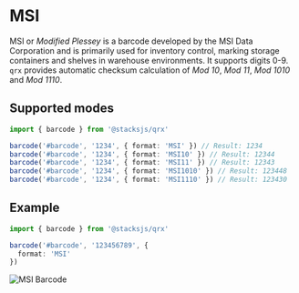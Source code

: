# MSI

MSI or *Modified Plessey* is a barcode developed by the MSI Data Corporation and is primarily used for inventory control, marking storage containers and shelves in warehouse environments. It supports digits 0-9. `qrx` provides automatic checksum calculation of *Mod 10*, *Mod 11*, *Mod 1010* and *Mod 1110*.

## Supported modes

```ts
import { barcode } from '@stacksjs/qrx'

barcode('#barcode', '1234', { format: 'MSI' }) // Result: 1234
barcode('#barcode', '1234', { format: 'MSI10' }) // Result: 12344
barcode('#barcode', '1234', { format: 'MSI11' }) // Result: 12343
barcode('#barcode', '1234', { format: 'MSI1010' }) // Result: 123448
barcode('#barcode', '1234', { format: 'MSI1110' }) // Result: 123430
```

## Example

```ts
import { barcode } from '@stacksjs/qrx'

barcode('#barcode', '123456789', {
  format: 'MSI'
})
```

![MSI Barcode](http://i.imgur.com/cm4ZQpE.png)
